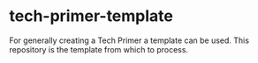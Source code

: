# tech-primer-template
For generally creating a Tech Primer a template can be used. This repository is the template from which to process.
